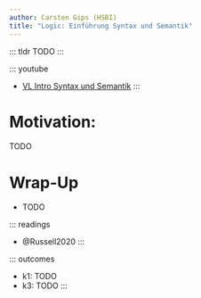 ```yaml
---
author: Carsten Gips (HSBI)
title: "Logic: Einführung Syntax und Semantik"
---
```


::: tldr
TODO
:::

::: youtube
-   [VL Intro Syntax und Semantik](https://youtu.be/eFyo4Xh59ns)
:::

# Motivation:

TODO

# Wrap-Up

-   TODO

::: readings
-   @Russell2020
:::

::: outcomes
-   k1: TODO
-   k3: TODO
:::
